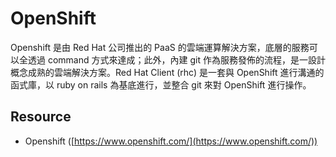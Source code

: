 # OpenShift

Openshift 是由 Red Hat 公司推出的 PaaS 的雲端運算解決方案，底層的服務可以全透過 command 方式來達成；此外，內建 git 作為服務發佈的流程，是一設計概念成熟的雲端解決方案。Red Hat Client (rhc) 是一套與 OpenShift 進行溝通的函式庫，以 ruby on rails 為基底進行，並整合 git 來對 OpenShift 進行操作。

## Resource

* Openshift ([https://www.openshift.com/](https://www.openshift.com/))